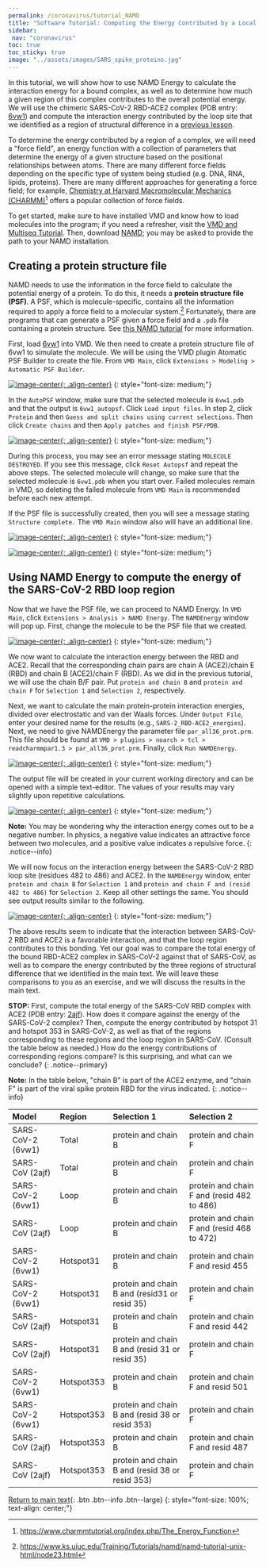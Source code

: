 ```yaml
---
permalink: /coronavirus/tutorial_NAMD
title: "Software Tutorial: Computing the Energy Contributed by a Local Region of the SARS-CoV-2 Spike Protein Bound with the Human ACE2 Enzyme"
sidebar:
 nav: "coronavirus"
toc: true
toc_sticky: true
image: "../assets/images/SARS_spike_proteins.jpg"
---
```


In this tutorial, we will show how to use NAMD Energy to calculate the interaction energy for a bound complex, as well as to determine how much a given region of this complex contributes to the overall potential energy. We will use the chimeric SARS-CoV-2 RBD-ACE2 complex (PDB entry: <a href="https://www.rcsb.org/structure/6vw1" target="_blank">6vw1</a>) and compute the interaction energy contributed by the loop site that we identified as a region of structural difference in a [previous lesson](structural_differences).

To determine the energy contributed by a region of a complex, we will need a "force field", an energy function with a collection of parameters that determine the energy of a given structure based on the positional relationships between atoms. There are many different force fields depending on the specific type of system being studied (e.g. DNA, RNA, lipids, proteins). There are many different approaches for generating a force field; for example, <a href=" https://www.charmm.org/" target="_blank">Chemistry at Harvard Macromolecular Mechanics (CHARMM)</a>[^charmm] offers a popular collection of force fields.

To get started, make sure to have installed VMD and know how to load molecules into the program; if you need a refresher, visit the <a href="tutorial_multiseq" target="_blank">VMD and Multiseq Tutorial</a>. Then, download <a href="https://www.ks.uiuc.edu/Development/Download/download.cgi?PackageName=NAMD" target="_blank">NAMD</a>; you may be asked to provide the path to your NAMD installation.

## Creating a protein structure file

NAMD needs to use the information in the force field to calculate the potential energy of a protein. To do this, it needs a **protein structure file (PSF)**. A PSF, which is molecule-specific, contains all the information required to apply a force field to a molecular system.[^PSF] Fortunately, there are programs that can generate a PSF given a force field and a `.pdb` file containing a protein structure. See <a href="https://www.ks.uiuc.edu/Training/Tutorials/namd/namd-tutorial-unix-html/node23.html" target="_blank">this NAMD tutorial</a> for more information.

First, load <a href="https://www.rcsb.org/structure/6vw1" target="_blank">6vw1</a> into VMD. We then need to create a protein structure file of 6vw1 to simulate the molecule. We will be using the VMD plugin Atomatic PSF Builder to create the file. From `VMD Main`, click `Extensions > Modeling > Automatic PSF Builder`.

[![image-center](../assets/images/600px/NAMD1.png){: .align-center}](../assets/images/NAMD1.png)
{: style="font-size: medium;"}

In the `AutoPSF` window, make sure that the selected molecule is `6vw1.pdb` and that the output is `6vw1_autopsf`. Click `Load input files`. In step 2, click `Protein` and then `Guess and split chains using current selections`. Then click `Create chains` and then `Apply patches and finish PSF/PDB`.

[![image-center](../assets/images/600px/NAMD2.png){: .align-center}](../assets/images/NAMD2.png)
{: style="font-size: medium;"}

During this process, you may see an error message stating `MOLECULE DESTROYED`. If you see this message, click `Reset Autopsf` and repeat the above steps. The selected molecule will change, so make sure that the selected molecule is `6vw1.pdb` when you start over. Failed molecules remain in VMD, so deleting the failed molecule from `VMD Main` is recommended before each new attempt.

If the PSF file is successfully created, then you will see a message stating `Structure complete.` The `VMD Main` window also will have an additional line.

[![image-center](../assets/images/600px/NAMD4.png){: .align-center}](../assets/images/NAMD4.png)
{: style="font-size: medium;"}

[![image-center](../assets/images/600px/NAMD5.png){: .align-center}](../assets/images/NAMD5.png)
{: style="font-size: medium;"}

## Using NAMD Energy to compute the energy of the SARS-CoV-2 RBD loop region

Now that we have the PSF file, we can proceed to NAMD Energy. In `VMD Main`, click `Extensions > Analysis > NAMD Energy`. The `NAMDEnergy` window will pop up. First, change the molecule to be the PSF file that we created.

[![image-center](../assets/images/600px/NAMD6.png){: .align-center}](../assets/images/NAMD6.png)
{: style="font-size: medium;"}

We now want to calculate the interaction energy between the RBD and ACE2. Recall that the corresponding chain pairs are chain A (ACE2)/chain E (RBD) and chain B (ACE2)/chain F (RBD). As we did in the previous tutorial, we will use the chain B/F pair. Put `protein and chain B` and `protein and chain F` for `Selection 1` and `Selection 2`, respectively.

Next, we want to calculate the main protein-protein interaction energies, divided over electrostatic and van der Waals forces. Under `Output File`, enter your desired name for the results (e.g., `SARS-2_RBD-ACE2_energies`). Next, we need to give NAMDEnergy the parameter file `par_all36_prot.prm`. This file should be found at `VMD > plugins > noarch > tcl > readcharmmpar1.3 > par_all36_prot.prm`. Finally, click `Run NAMDEnergy`.

[![image-center](../assets/images/600px/NAMD7.png){: .align-center}](../assets/images/NAMD7.png)
{: style="font-size: medium;"}

The output file will be created in your current working directory and can be opened with a simple text-editor. The values of your results may vary slightly upon repetitive calculations.

[![image-center](../assets/images/600px/NAMD8.png){: .align-center}](../assets/images/NAMD8.png)
{: style="font-size: medium;"}

**Note:** You may be wondering why the interaction energy comes out to be a negative number. In physics, a negative value indicates an attractive force between two molecules, and a positive value indicates a repulsive force.
{: .notice--info}

We will now focus on the interaction energy between the SARS-CoV-2 RBD loop site (residues 482 to 486) and ACE2. In the `NAMDEnergy` window, enter `protein and chain B` for `Selection 1` and `protein and chain F and (resid 482 to 486)` for `Selection 2`. Keep all other settings the same. You should see output results similar to the following.

[![image-center](../assets/images/600px/NAMD9.png){: .align-center}](../assets/images/NAMD9.png)
{: style="font-size: medium;"}

The above results seem to indicate that the interaction between SARS-CoV-2 RBD and ACE2 is a favorable interaction, and that the loop region contributes to this bonding. Yet our goal was to compare the total energy of the bound RBD-ACE2 complex in SARS-CoV-2 against that of SARS-CoV, as well as to compare the energy contributed by the three regions of structural difference that we identified in the main text. We will leave these comparisons to you as an exercise, and we will discuss the results in the main text.

**STOP:** First, compute the total energy of the SARS-CoV RBD complex with ACE2 (PDB entry: <a href="https://www.rcsb.org/structure/2AJF" target="_blank">2ajf</a>). How does it compare against the energy of the SARS-CoV-2 complex? Then, compute the energy contributed by hotspot 31 and hotspot 353 in SARS-CoV-2, as well as that of the regions corresponding to these regions and the loop region in SARS-CoV. (Consult the table below as needed.) How do the energy contributions of corresponding regions compare? Is this surprising, and what can we conclude?
{: .notice--primary}

**Note:** In the table below, "chain B" is part of the ACE2 enzyme, and "chain F" is part of the viral spike protein RBD for the virus indicated.
{: .notice--info}

|Model|Region|Selection 1|Selection 2|
|:----|:-----|:----------|:----------|
|SARS-CoV-2 (6vw1)| Total | protein and chain B | protein and chain F|
|SARS-CoV (2ajf)| Total | protein and chain B | protein and chain F|
|SARS-CoV-2 (6vw1)| Loop | protein and chain B | protein and chain F and (resid 482 to 486)|
|SARS-CoV (2ajf)| Loop | protein and chain B | protein and chain F and (resid 468 to 472)|
|SARS-CoV-2 (6vw1)| Hotspot31 | protein and chain B | protein and chain F and resid 455|
|SARS-CoV-2 (6vw1)| Hotspot31 | protein and chain B and (resid31 or resid 35) | protein and chain F|
|SARS-CoV (2ajf)| Hotspot31 | protein and chain B | protein and chain F and resid 442|
|SARS-CoV (2ajf)| Hotspot31 | protein and chain B and (resid 31 or resid 35)| protein and chain F|
|SARS-CoV-2 (6vw1)| Hotspot353 | protein and chain B | protein and chain F and resid 501|
|SARS-CoV-2 (6vw1)| Hotspot353 | protein and chain B and (resid 38 or resid 353)| protein and chain F|
|SARS-CoV (2ajf)| Hotspot353 | protein and chain B | protein and chain F and resid 487|
|SARS-CoV (2ajf)| Hotspot353 | protein and chain B and (resid 38 or resid 353)| protein and chain F|

[Return to main text](NAMD#differences-in-interaction-energy-with-ace2-between-sars-and-sars-cov-2){: .btn .btn--info .btn--large}
{: style="font-size: 100%; text-align: center;"}

[^PSF]: https://www.ks.uiuc.edu/Training/Tutorials/namd/namd-tutorial-unix-html/node23.html

[^charmm]: https://www.charmmtutorial.org/index.php/The_Energy_Function
